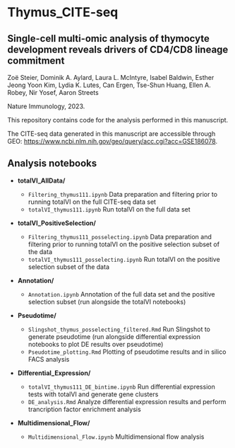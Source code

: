 # Thymus_CITE-seq

## Single-cell multi-omic analysis of thymocyte development reveals drivers of CD4/CD8 lineage commitment
Zoë Steier, Dominik A. Aylard, Laura L. McIntyre, Isabel Baldwin, Esther Jeong Yoon Kim, Lydia K. Lutes, Can Ergen, Tse-Shun Huang, Ellen A. Robey, Nir Yosef, Aaron Streets

Nature Immunology, 2023.

This repository contains code for the analysis performed in this manuscript.

The CITE-seq data generated in this manuscript are accessible through GEO: https://www.ncbi.nlm.nih.gov/geo/query/acc.cgi?acc=GSE186078.

## Analysis notebooks

* __totalVI_AllData/__ 
  * ```Filtering_thymus111.ipynb``` Data preparation and filtering prior to running totalVI on the full CITE-seq data set
  * ```totalVI_thymus111.ipynb``` Run totalVI on the full data set
    
* __totalVI_PositiveSelection/__ 
  * ```Filtering_thymus111_posselecting.ipynb``` Data preparation and filtering prior to running totalVI on the positive selection subset of the data
  * ```totalVI_thymus111_posselecting.ipynb```  Run totalVI on the positive selection subset of the data
    
* __Annotation/__ 
  * ```Annotation.ipynb``` Annotation of the full data set and the positive selection subset (run alongside the totalVI notebooks)
    
* __Pseudotime/__ 
  * ```Slingshot_thymus_posselecting_filtered.Rmd``` Run Slingshot to generate pseudotime (run alongside differential expression notebooks to plot DE results over pseudotime)
  * ```Pseudotime_plotting.Rmd``` Plotting of pseudotime results and in silico FACS analysis
    
* __Differential_Expression/__ 
  * ```totalVI_thymus111_DE_bintime.ipynb``` Run differential expression tests with totalVI and generate gene clusters
  * ```DE_analysis.Rmd``` Analyze differential expression results and perform trancription factor enrichment analysis

* __Multidimensional_Flow/__ 
  * ```Multidimensional_Flow.ipynb``` Multidimensional flow analysis

